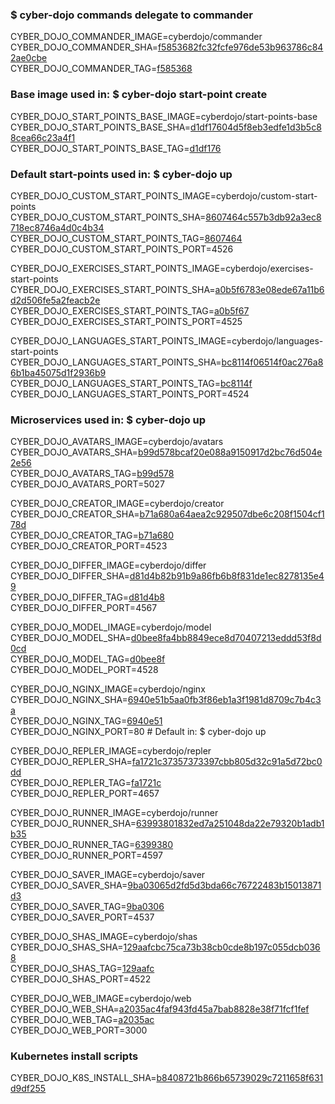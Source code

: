 ### $ cyber-dojo commands delegate to commander

CYBER_DOJO_COMMANDER_IMAGE=cyberdojo/commander  
CYBER_DOJO_COMMANDER_SHA=[f5853682fc32fcfe976de53b963786c842ae0cbe](https://github.com/cyber-dojo/commander/commit/f5853682fc32fcfe976de53b963786c842ae0cbe)  
CYBER_DOJO_COMMANDER_TAG=[f585368](https://hub.docker.com/layers/cyberdojo/commander/f585368/images/sha256-6cedd6d902e4b284c9ba4d5cfcd9f990e2d179a0970ce3abdd8043582e6c63d6)  

### Base image used in: $ cyber-dojo start-point create

CYBER_DOJO_START_POINTS_BASE_IMAGE=cyberdojo/start-points-base  
CYBER_DOJO_START_POINTS_BASE_SHA=[d1df17604d5f8eb3edfe1d3b5c88cea66c23a4f1](https://github.com/cyber-dojo/start-points-base/commit/d1df17604d5f8eb3edfe1d3b5c88cea66c23a4f1)  
CYBER_DOJO_START_POINTS_BASE_TAG=[d1df176](https://hub.docker.com/layers/cyberdojo/start-points-base/d1df176/images/sha256-553d041c186b9fc5711ed06f56d163687d9c5d3dd982a53d6656c821a8f1b773)  

### Default start-points used in: $ cyber-dojo up

CYBER_DOJO_CUSTOM_START_POINTS_IMAGE=cyberdojo/custom-start-points  
CYBER_DOJO_CUSTOM_START_POINTS_SHA=[8607464c557b3db92a3ec8718ec8746a4d0c4b34](https://github.com/cyber-dojo/custom-start-points/commit/8607464c557b3db92a3ec8718ec8746a4d0c4b34)  
CYBER_DOJO_CUSTOM_START_POINTS_TAG=[8607464](https://hub.docker.com/layers/cyberdojo/custom-start-points/8607464/images/sha256-2a15085dc417b3900e443eea24f3c18dde0a9df18d60fd6e171fcd075b0c4a3f)  
CYBER_DOJO_CUSTOM_START_POINTS_PORT=4526

CYBER_DOJO_EXERCISES_START_POINTS_IMAGE=cyberdojo/exercises-start-points  
CYBER_DOJO_EXERCISES_START_POINTS_SHA=[a0b5f6783e08ede67a11b6d2d506fe5a2feacb2e](https://github.com/cyber-dojo/exercises-start-points/commit/a0b5f6783e08ede67a11b6d2d506fe5a2feacb2e)  
CYBER_DOJO_EXERCISES_START_POINTS_TAG=[a0b5f67](https://hub.docker.com/layers/cyberdojo/exercises-start-points/a0b5f67/images/sha256-7bda9df93021f73c96c896a8e69b886cae06aaacad2060daa06dc35f0ee969ad)  
CYBER_DOJO_EXERCISES_START_POINTS_PORT=4525

CYBER_DOJO_LANGUAGES_START_POINTS_IMAGE=cyberdojo/languages-start-points  
CYBER_DOJO_LANGUAGES_START_POINTS_SHA=[bc8114f06514f0ac276a86b1ba45075d1f2936b9](https://github.com/cyber-dojo/languages-start-points/commit/bc8114f06514f0ac276a86b1ba45075d1f2936b9)  
CYBER_DOJO_LANGUAGES_START_POINTS_TAG=[bc8114f](https://hub.docker.com/layers/cyberdojo/languages-start-points/bc8114f/images/sha256-39c8bd18c57efc621591caab6619782f7561776f5db551d7dd5daf7e94ccc04b)  
CYBER_DOJO_LANGUAGES_START_POINTS_PORT=4524

### Microservices used in: $ cyber-dojo up

CYBER_DOJO_AVATARS_IMAGE=cyberdojo/avatars  
CYBER_DOJO_AVATARS_SHA=[b99d578bcaf20e088a9150917d2bc76d504e2e56](https://github.com/cyber-dojo/avatars/commit/b99d578bcaf20e088a9150917d2bc76d504e2e56)  
CYBER_DOJO_AVATARS_TAG=[b99d578](https://hub.docker.com/layers/cyberdojo/avatars/b99d578/images/sha256-71c58279b4c3bfef47cdc11d78f736cc99f3a8af9ec80e864824211c4f91d29f)  
CYBER_DOJO_AVATARS_PORT=5027

CYBER_DOJO_CREATOR_IMAGE=cyberdojo/creator  
CYBER_DOJO_CREATOR_SHA=[b71a680a64aea2c929507dbe6c208f1504cf178d](https://github.com/cyber-dojo/creator/commit/b71a680a64aea2c929507dbe6c208f1504cf178d)  
CYBER_DOJO_CREATOR_TAG=[b71a680](https://hub.docker.com/layers/cyberdojo/creator/b71a680/images/sha256-b1e81acfeb0db0639149ff68f7ee16c3da6e2ea4cb3a6ae4edd80ffc757e7cf8)  
CYBER_DOJO_CREATOR_PORT=4523

CYBER_DOJO_DIFFER_IMAGE=cyberdojo/differ  
CYBER_DOJO_DIFFER_SHA=[d81d4b82b91b9a86fb6b8f831de1ec8278135e49](https://github.com/cyber-dojo/differ/commit/d81d4b82b91b9a86fb6b8f831de1ec8278135e49)  
CYBER_DOJO_DIFFER_TAG=[d81d4b8](https://hub.docker.com/layers/cyberdojo/differ/d81d4b8/images/sha256-c754fedc972b2253faee66913d12b8c2ee5729c6f335d72539024af586c5c682)  
CYBER_DOJO_DIFFER_PORT=4567

CYBER_DOJO_MODEL_IMAGE=cyberdojo/model  
CYBER_DOJO_MODEL_SHA=[d0bee8fa4bb8849ece8d70407213eddd53f8d0cd](https://github.com/cyber-dojo/model/commit/d0bee8fa4bb8849ece8d70407213eddd53f8d0cd)  
CYBER_DOJO_MODEL_TAG=[d0bee8f](https://hub.docker.com/layers/cyberdojo/model/d0bee8f/images/sha256-f452bd20fac48aaa05370c9a65a98b17ecaa8098360b3dd82203726b4846a911)  
CYBER_DOJO_MODEL_PORT=4528

CYBER_DOJO_NGINX_IMAGE=cyberdojo/nginx  
CYBER_DOJO_NGINX_SHA=[6940e51b5aa0fb3f86eb1a3f1981d8709c7b4c3a](https://github.com/cyber-dojo/nginx/commit/6940e51b5aa0fb3f86eb1a3f1981d8709c7b4c3a)  
CYBER_DOJO_NGINX_TAG=[6940e51](https://hub.docker.com/layers/cyberdojo/nginx/6940e51/images/sha256-016203d894b3d083436441103a52cf8ef642a2742754c031fa1a7a458929b9e5)  
CYBER_DOJO_NGINX_PORT=80 # Default in: $ cyber-dojo up

CYBER_DOJO_REPLER_IMAGE=cyberdojo/repler  
CYBER_DOJO_REPLER_SHA=[fa1721c37357373397cbb805d32c91a5d72bc0dd](https://github.com/cyber-dojo/repler/commit/fa1721c37357373397cbb805d32c91a5d72bc0dd)  
CYBER_DOJO_REPLER_TAG=[fa1721c](https://hub.docker.com/layers/cyberdojo/repler/fa1721c/images/sha256-0467b1ffb64e69fc9df3db0ef2f0fe50ff3c458c0ad0d9172541cad9e9184059)  
CYBER_DOJO_REPLER_PORT=4657

CYBER_DOJO_RUNNER_IMAGE=cyberdojo/runner  
CYBER_DOJO_RUNNER_SHA=[63993801832ed7a251048da22e79320b1adb1b35](https://github.com/cyber-dojo/runner/commit/63993801832ed7a251048da22e79320b1adb1b35)  
CYBER_DOJO_RUNNER_TAG=[6399380](https://hub.docker.com/layers/cyberdojo/runner/6399380/images/sha256-d8eeb0c651da1f3d76e18883919d6d49540937aa0dd2a838d491ad3695d5e756)  
CYBER_DOJO_RUNNER_PORT=4597

CYBER_DOJO_SAVER_IMAGE=cyberdojo/saver  
CYBER_DOJO_SAVER_SHA=[9ba03065d2fd5d3bda66c76722483b15013871d3](https://github.com/cyber-dojo/saver/commit/9ba03065d2fd5d3bda66c76722483b15013871d3)  
CYBER_DOJO_SAVER_TAG=[9ba0306](https://hub.docker.com/layers/cyberdojo/saver/9ba0306/images/sha256-d5b4b493b96a407d46d2ca3af0bb4e9ffd225df78a5aed105224e4120b3b9814)  
CYBER_DOJO_SAVER_PORT=4537

CYBER_DOJO_SHAS_IMAGE=cyberdojo/shas  
CYBER_DOJO_SHAS_SHA=[129aafcbc75ca73b38cb0cde8b197c055dcb0368](https://github.com/cyber-dojo/shas/commit/129aafcbc75ca73b38cb0cde8b197c055dcb0368)  
CYBER_DOJO_SHAS_TAG=[129aafc](https://hub.docker.com/layers/cyberdojo/shas/129aafc/images/sha256-389e0852ddb75d2b5cbb06655a7d3358e26194f37b67289099a6be45d72e8097)  
CYBER_DOJO_SHAS_PORT=4522

CYBER_DOJO_WEB_IMAGE=cyberdojo/web  
CYBER_DOJO_WEB_SHA=[a2035ac4faf943fd45a7bab8828e38f71fcf1fef](https://github.com/cyber-dojo/web/commit/a2035ac4faf943fd45a7bab8828e38f71fcf1fef)  
CYBER_DOJO_WEB_TAG=[a2035ac](https://hub.docker.com/layers/cyberdojo/web/a2035ac/images/sha256-62fc9cad28240b02befc0904b3a9608b612144e3c53551ca1d11c5203c7e054c)  
CYBER_DOJO_WEB_PORT=3000

### Kubernetes install scripts
CYBER_DOJO_K8S_INSTALL_SHA=[b8408721b866b65739029c7211658f631d9df255](https://github.com/cyber-dojo/k8s-install/commit/b8408721b866b65739029c7211658f631d9df255)  
